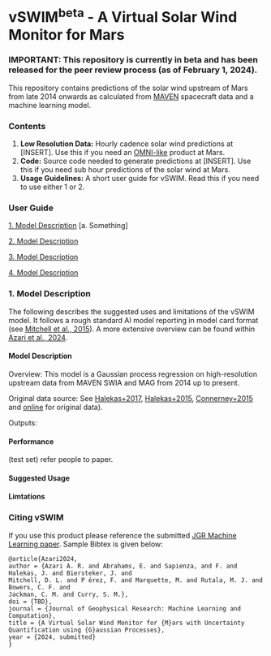# vSWIM<sup>beta</sup> - A Virtual Solar Wind Monitor for Mars 

### IMPORTANT: This repository is currently in beta and has been released for the peer review process (as of February 1, 2024). 

This repository contains predictions of the solar wind upstream of Mars from late 2014 onwards as calculated from [MAVEN](https://mars.nasa.gov/maven/) spacecraft data and a machine learning model.  

### Contents

1. **Low Resolution Data:** Hourly cadence solar wind predictions at [INSERT]. Use this if you need an [OMNI-like](https://omniweb.gsfc.nasa.gov/form/dx1.html) product at Mars.
2. **Code:** Source code needed to generate predictions at [INSERT]. Use this if you need sub hour predictions of the solar wind at Mars.
3. **Usage Guidelines:** A short user guide for vSWIM. Read this if you need to use either 1 or 2.

### User Guide

[1. Model Description](#model)
   [a. Something]
   
[2. Model Description](#model)

[3. Model Description](#model)

[4. Model Description](#model)
 
 <!-- headings -->
 <a id="model"></a>
 ### 1. Model Description
 
The following describes the suggested uses and limitations of the vSWIM model. It follows a rough standard AI model reporting in model card format (see [Mitchell et al., 2015](https://dl.acm.org/doi/10.1145/3287560.3287596)). A more extensive overview can be found within [Azari et al., 2024](PENDING).

#### Model Description

Overview: This model is a Gaussian process regression on high-resolution upstream data from MAVEN SWIA and MAG from 2014 up to present.

Original data source: See [Halekas+2017](https://agupubs.onlinelibrary.wiley.com/doi/full/10.1002/2016JA023167), [Halekas+2015](https://link.springer.com/article/10.1007/s11214-013-0029-z), [Connerney+2015](https://link.springer.com/article/10.1007/s11214-015-0169-4) and [online](https://homepage.physics.uiowa.edu/~jhalekas/drivers.html) for original data).

Outputs: 

#### Performance

(test set) refer people to paper.  

#### Suggested Usage

#### Limtations

### Citing vSWIM

If you use this product please reference the submitted [JGR Machine Learning paper](PENDING). Sample Bibtex is given below:

```
@article{Azari2024,
author = {Azari A. R. and Abrahams, E. and Sapienza, and F. and Halekas, J. and Biersteker, J. and 
Mitchell, D. L. and P ́erez, F. and Marquette, M. and Rutala, M. J. and Bowers, C. F. and 
Jackman, C. M. and Curry, S. M.},
doi = {TBD},
journal = {Journal of Geophysical Research: Machine Learning and Computation},
title = {A Virtual Solar Wind Monitor for {M}ars with Uncertainty Quantification using {G}aussian Processes},
year = {2024, submitted}
}
```
